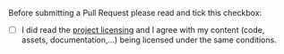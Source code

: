 Before submitting a Pull Request please read and tick this checkbox:

- [ ] I did read the [project licensing](https://github.com/crystal-bit/hacktoberfest-2020#license) 
and I agree with my content (code, assets, documentation,...) being licensed under the same conditions.
